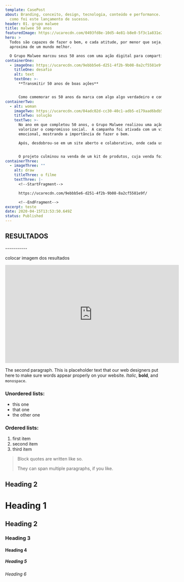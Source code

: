 ```yaml
---
template: CasePost
about: Branding, conceito, design, tecnologia, conteúdo e performance. Confira
  como foi este lançamento de sucesso.
header: 01. grupo malwee
title: malwee 50 anos
featuredImage: https://ucarecdn.com/0493fd8e-10d5-4e81-b8e0-5f3c1a831e2f/
hero: >
  Todos são capazes de fazer o bem, e cada atitude, por menor que seja, nos
  aproxima de um mundo melhor.

  O Grupo Malwee marcou seus 50 anos com uma ação digital para compartilhar #atitudesdobem.
containerOne:
  - imageOne: https://ucarecdn.com/9ebbb5e6-d251-4f2b-9b08-8a2cf5581e9f/
    titleOne: desafio
    alt: text
    textOne: >-
      **Transmitir 50 anos de boas ações**


      Como comemorar os 50 anos da marca com algo algo verdadeiro e com valor para a sociedade? O Grupo Malwee nos desafiou a traduzir a essência da marca em uma ação com capacidade de emocionar a todos os brasileiros.
containerTwo:
  - alt: woman
    imageTwo: https://ucarecdn.com/04adc02d-cc30-40c1-adb5-e179aad6bdb5/
    titleTwo: solução
    textTwo: >-
      No ano em que completou 50 anos, o Grupo Malwee realizou uma ação para
      valorizar o compromisso social.  A campanha foi ativada com um vídeo
      emocional, mostrando a importância de fazer o bem.

      Após, desdobrou-se em um site aberto e colaborativo, onde cada usuário podia compartilhar suas #atitudesdobem e inspirar os demais a fazerem o mesmo. Dando força a corrente de pequenos gestos de bondade, a cada semana da campanha foram lançados vídeos-cápsula para reforçar a ideia de fazer o bem ao próximo.


      O projeto culminou na venda de um kit de produtos, cuja venda foi toda revertida para projetos sociais.
containerThree:
  - imageThree: ""
    alt: draw
    titleThree: o filme
    textThree: |-
      <!--StartFragment-->

      https://ucarecdn.com/9ebbb5e6-d251-4f2b-9b08-8a2cf5581e9f/

      <!--EndFragment-->
excerpt: teste
date: 2020-04-15T13:53:50.649Z
status: Published
---
```

## **RESULTADOS**

\-----------

colocar imagem dos resultados



<iframe width="560" height="315" src="https://www.youtube.com/embed/Id64silK_7M" frameborder="0" allow="accelerometer; autoplay; encrypted-media; gyroscope; picture-in-picture" allowfullscreen></iframe>

The second paragraph. This is placeholder text that our web designers put here to make sure words appear properly on your website. *Italic*, **bold**, and `monospace`.

### Unordered lists:

* this one
* that one
* the other one

### Ordered lists:

1. first item
2. second item
3. third item

> Block quotes are written like so.
>
> They can span multiple paragraphs, if you like.

## Heading 2

# Heading 1

## Heading 2

### Heading 3

#### Heading 4

##### Heading 5

###### Heading 6